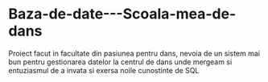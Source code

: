 # Baza-de-date---Scoala-mea-de-dans
Proiect facut in facultate din pasiunea pentru dans, nevoia de un sistem mai bun pentru gestionarea datelor la centrul de dans unde mergeam si entuziasmul de a invata si exersa noile cunostinte de SQL 
